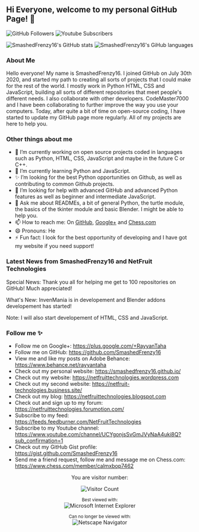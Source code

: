 ## Hi Everyone, welcome to my personal GitHub Page! 👋

<!--
**SmashedFrenzy16/SmashedFrenzy16** is a ✨ _special_ ✨ repository because its `README.md` (this file) appears on your GitHub profile.
-->
![GitHub Followers](https://img.shields.io/github/followers/SmashedFrenzy16?style=social)
![Youtube Subscribers](https://img.shields.io/youtube/channel/subscribers/UCYgonjsSvGmJVyNaA4uki8Q?style=social)

![SmashedFrenzy16's GitHub stats](https://github-readme-stats.vercel.app/api?username=SmashedFrenzy16&hide=prs&text_color=586069&layout=compact&hide_border=true&show_icons=true&theme=tokyonight)
![SmashedFrenzy16's GiHub languages](https://github-readme-stats.vercel.app/api/top-langs/?username=SmashedFrenzy16&text_color=586069&layout=compact&hide_border=true&title_color=0366d6&count_private=true&include_all_commits=true&theme=tokyonight&show_icons=true)

### About Me

Hello everyone! My name is SmashedFrenzy16. I joined GitHub on July 30th 2020, and started my path to creating all sorts of projects that I could make for the rest of the world. I mostly work in Python HTML, CSS and JavaScript, building all sorts of different repositories that meet people's different needs. I also collaborate with other developers. CodeMaster7000 and I have been collaborating to further improve the way you use your computers. Today, after quite a bit of time on open-source coding, I have started to update my GitHub page more regularly. All of my projects are here to help you.

### Other things about me

- 🔭 I’m currently working on open source projects coded in languages such as Python, HTML, CSS, JavaScript and maybe in the future C or C++.
- 🌱 I’m currently learning Python and JavaScript.
- ✨ I’m looking for the best Python opportunities on Github, as well as contributing to common Github projects.
- 🤔 I’m looking for help with advanced GitHub and advanced Python features as well as beginner and intermediate JavaScript. 
- 💬 Ask me about READMEs, a bit of general Python, the turtle module, the basics of the tkinter module and basic Blender. I might be able to help you.
- 📫 How to reach me: On [GitHub](https://github.com/SmashedFrenzy16), [Google+](https://plus.google.com/+RayyanTaha) and [Chess.com](https://www.chess.com/member/calmxbop7462)
- 😄 Pronouns: He
- ⚡ Fun fact: I look for the best opportunity of developing and I have got my website if you need support!

### Latest News from SmashedFrenzy16 and NetFruit Technologies

Special News: Thank you all for helping me get to 100 repositories on GitHub! Much appreciated!

What's New: InvenMania is in developement and Blender addons developement has started!

Note: I will also start developement of HTML, CSS and JavaScript.




### Follow me ✨

- Follow me on Google+: https://plus.google.com/+RayyanTaha
- Follow me on GitHub: https://github.com/SmashedFrenzy16
- View me and like my posts on Adobe Behance: https://www.behance.net/rayyantaha
- Check out my personal website: https://smashedfrenzy16.github.io/
- Check out my website: https://netfruittechnologies.wordpress.com
- Check out my second website: https://netfruit-technologies.business.site/
- Check out my blog: https://netfruittechnologies.blogspot.com
- Check out and sign up to my forum: https://netfruittechnologies.forumotion.com/
- Subscribe to my feed: https://feeds.feedburner.com/NetFruitTechnologies
- Subscribe to my Youtube channel: https://www.youtube.com/channel/UCYgonjsSvGmJVyNaA4uki8Q?sub_confirmation=1
- Check out my GitHub Gist profile: https://gist.github.com/SmashedFrenzy16
- Send me a friend request, follow me and message me on Chess.com: https://www.chess.com/member/calmxbop7462

<div align="center">

You are visitor number:

![Visitor Count](https://profile-counter.glitch.me/SmashedFrenzy16/count.svg)

<div align="center">
  
<sup>Best viewed with:</sup><br />![Microsoft Internet Explorer](https://user-images.githubusercontent.com/282759/84683523-52f97980-af05-11ea-9da0-639e1c368536.gif)

<sup>Can no longer be viewed with:</sup><br />![Netscape Navigator](https://user-images.githubusercontent.com/68993968/113916671-27b78200-97d8-11eb-9496-1c45ce25568e.gif)
</div>


